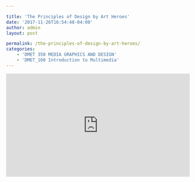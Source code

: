 ```yaml
---

title: 'The Principles of Design by Art Heroes'
date: '2017-11-26T16:54:48-04:00'
author: admin
layout: post

permalink: /the-principles-of-design-by-art-heroes/
categories:
    - 'DMET 350 MEDIA GRAPHICS AND DESIGN'
    - 'DMET_160 Introduction to Multimedia'
---
```


<iframe allow="accelerometer; autoplay; clipboard-write; encrypted-media; gyroscope; picture-in-picture; web-share" allowfullscreen="" frameborder="0" height="281" loading="lazy" referrerpolicy="strict-origin-when-cross-origin" src="https://www.youtube.com/embed/ZK86XQ1iFVs?feature=oembed" title="The Principles of Design" width="500"></iframe>
